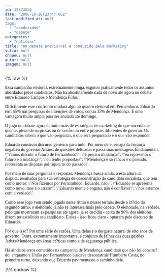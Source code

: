 ```yaml
---
id: 12373850
date: "2006-10-26T23:47:00Z"
last_modified_at: null
tags:
  - "conduzidos"
  - "debate"
categories:
  - "noticias"
title: "Um debate previs?vel e conduzido pelo marketing"
sutia: null
chapeu: null
autor: null
imagem: null
---
```

{\% raw %}
<p><P><FONT face=Verdana>Essa campanha eleitoral, extremamente longa, esgotou praticamente todos os assuntos abordados pelos candidatos. Não há absolutamente nada de novo até agora no debate entre Eduardo Campos e Mendonça Filho. </FONT></P></p>
<p><P><FONT face=Verdana>Dificilmente esse confronto mudará algo no quadro eleitoral em Pernambuco. Eduardo tem 65% nas pesquisas de intenções de votos, contra 35% de Mendonça. É uma vantagem muito ampla para ser anulada até domingo.</FONT></P></p>
<p><P><FONT face=Verdana>O jogo no debate agora é muito mais de estratégias de marketing do que um embate quente, pleno de surpresas ou de confronto entre projetos diferentes de governo. Os candidatos sabem o que vão perguntar, o que será perguntado e o que vão responder.</FONT></P></p>
<p><P><FONT face=Verdana>Eduardo construiu discurso genérico para tudo. Por meio dele, escapa da herança negativa do governo Arraes, de questões delicadas e passa suas mensagens fundamentais: \"Vamos discutir o futuro de Pernambuco\"; \"é preciso mudança\"; \"eu represento o futuro e a mudança\"; \"eu tenho propostas\"; \"Mendonça é só rancor e o passado, representa as disputas politiqueiras do passado\".</FONT></P></p>
<p><P><FONT face=Verdana>Por meio de suas perguntas e respostas, Mendonça busca ainda, a esta altura da disputa,&nbsp;resultados para sua estratégia de desconstrução do candidato socialista, que tem como motes: \"Nós fizemos por Pernambuco, Eduardo, não\"; \"Eduardo se apresenta como novo, mas é o atraso\"; \"Eduardo mente e engana, não é confiável\"; \"nós estamos com a verdade\".</FONT></P></p>
<p><P><FONT face=Verdana>Como esse jogo vem sendo jogado nesse ritmo e nesses termos desde o in?cio do segundo turno, o eleitorado já não se interessa mais pelo debate. O eleitorado, na verdade, pelo que mostraram as pesquisas até agora, já se decidiu - cerca de 90% dos eleitores dizem ter escolhido seu candidato. E eles - isso ficou claro - optaram pelo discurso de Eduardo.</FONT></P></p>
<p><P><FONT face=Verdana>Por que isso? Por uma série de razões. Uma delas é o desgaste natural de oito anos de governo. Outra, extremamente importante, é conjunto de falhas das duas gestões Jarbas/Mendonça em áreas cr?ticas como a de segurança pública. </FONT></P></p>
<p><P><FONT face=Verdana>Há ainda os erros cometidos na campanha de Mendonça, candidato que não foi constru?do, enquanto a União por Pernambuco buscava desconstruir Humberto Costa, no primeiro turno, deixando que Eduardo pavimentasse o caminho dele.</FONT></P> </p>
{\% endraw %}